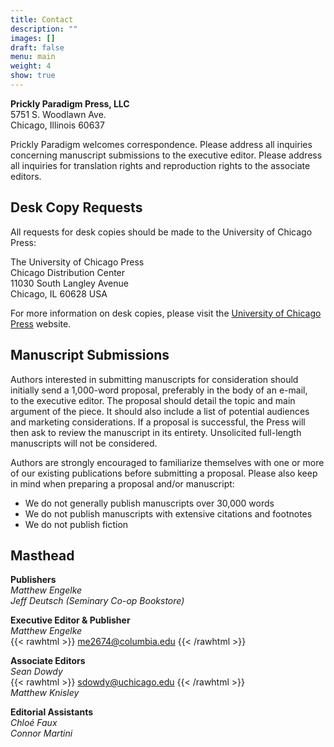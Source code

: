 ```yaml
---
title: Contact
description: ""
images: []
draft: false
menu: main
weight: 4
show: true
---
```

**Prickly Paradigm Press, LLC**\
5751 S. Woodlawn Ave.\
Chicago, Illinois 60637

Prickly Paradigm welcomes correspondence. Please address all inquiries concerning manuscript submissions to the executive editor. Please address all inquiries for translation rights and reproduction rights to the associate editors.

## Desk Copy Requests

All requests for desk copies should be made to the University of Chicago Press:

The University of Chicago Press\
Chicago Distribution Center\
11030 South Langley Avenue\
Chicago, IL 60628 USA

For more information on desk copies, please visit the [University of Chicago Press](https://press.uchicago.edu/books/instructors.html) website.

## Manuscript Submissions

Authors interested in submitting manuscripts for consideration should initially send a 1,000-word proposal, preferably in the body of an e-mail, to the executive editor. The proposal should detail the topic and main argument of the piece. It should also include a list of potential audiences and marketing considerations. If a proposal is successful, the Press will then ask to review the manuscript in its entirety. Unsolicited full-length manuscripts will not be considered.

Authors are strongly encouraged to familiarize themselves with one or more of our existing publications before submitting a proposal. Please also keep in mind when preparing a proposal and/or manuscript:

* We do not generally publish manuscripts over 30,000 words
* We do not publish manuscripts with extensive citations and footnotes
* We do not publish fiction

## Masthead

**Publishers**\
*Matthew Engelke*\
*Jeff Deutsch (Seminary Co-op Bookstore)*

**Executive Editor & Publisher**\
*Matthew Engelke*\
{{< rawhtml >}}
<a href='mai&#108;to&#58;m%65&#50;6&#55;4&#64;col%75%6D&#98;&#105;a%&#50;&#69;e&#37;64%75'>me2674&#64;columbia&#46;edu</a>
{{< /rawhtml >}}

**Associate Editors**\
*Sean Dowdy*\
{{< rawhtml >}}
<a href='m&#97;i&#108;to&#58;sd&#111;&#119;dy&#64;u%6&#51;%&#54;8icag&#37;6&#70;&#46;&#37;65d&#117;'>sd&#111;w&#100;y&#64;uchi&#99;a&#103;o&#46;&#101;d&#117;</a>
{{< /rawhtml >}}\
*Matthew Knisley*

**Editorial Assistants**\
*Chloé Faux*\
*Connor Martini*